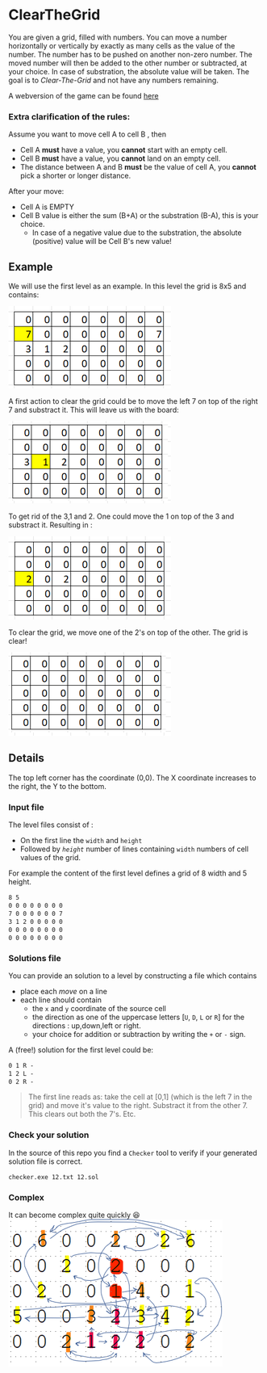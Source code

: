 # ClearTheGrid

You are given a grid, filled with numbers. 
You can move a number horizontally or vertically by exactly as many cells as the value of the number. The number has to be pushed on another non-zero number. The moved number will then be added to the other number or subtracted, at your choice. In case of substration, the absolute value will be taken. The goal is to *Clear-The-Grid* and not have any numbers remaining. 

A webversion of the game can be found [here](https://eulerschezahl.github.io/NumberShifting.html)


### Extra clarification of the rules:

Assume you want to move cell A to cell B , then 
- Cell A **must** have a value, you **cannot** start with an empty cell.
- Cell B **must** have a value, you **cannot** land on an empty cell.
- The distance between A and B **must** be the value of cell A, you **cannot** pick a shorter or longer distance.

After your move:
- Cell A is EMPTY
- Cell B value is either the sum (B+A) or the substration (B-A), this is your choice. 
   - In case of a negative value due to the substration, the absolute (positive) value will be Cell B's new value! 


## Example

We will use the first level as an example.
In this level the grid is 8x5 and contains: 

![board](Images/board1.png)

A first action to clear the grid could be to move the left 7 on top of the right 7 and substract it. This will leave us with the board: 

![board](Images/board2.png)

To get rid of the 3,1 and 2. One could move the 1 on top of the 3 and substract it. Resulting in :

![board](Images/board3.png)

To clear the grid, we move one of the 2's on top of the other. The grid is clear! 

![board](Images/board4.png)


## Details

The top left corner has the coordinate (0,0). The X coordinate increases to the right, the Y to the bottom.

### Input file
The level files consist of :
- On the first line the `width` and `height`
- Followed by *`height`* number of lines containing `width` numbers of cell values of the grid.


For example the content of the first level defines a grid of 8 width and 5 height.
``` 
8 5
0 0 0 0 0 0 0 0 
7 0 0 0 0 0 0 7 
3 1 2 0 0 0 0 0 
0 0 0 0 0 0 0 0 
0 0 0 0 0 0 0 0 
```


### Solutions file

You can provide an solution to a level by constructing a file which contains 
- place each *move* on a line
- each line should contain 
   - the `x` and `y` coordinate of the source cell 
   - the direction as one of the uppercase letters [`U`, `D`, `L` or `R`] for the directions : up,down,left or right.
   - your choice for addition or subtraction by writing the `+` or `-` sign. 

A (free!) solution for the first level could be:

```
0 1 R -
1 2 L -
0 2 R -
```

> The first line reads as: take the cell at [0,1] (which is the left 7 in the grid) and move it's value to the right. Substract it from the other 7. This clears out both the 7's. Etc.

### Check your solution

In the source of this repo you find a `Checker` tool to verify if your generated solution file is correct. 

```
checker.exe 12.txt 12.sol
```

### Complex

It can become complex quite quickly 😆
![board](Images/Moves.png)


